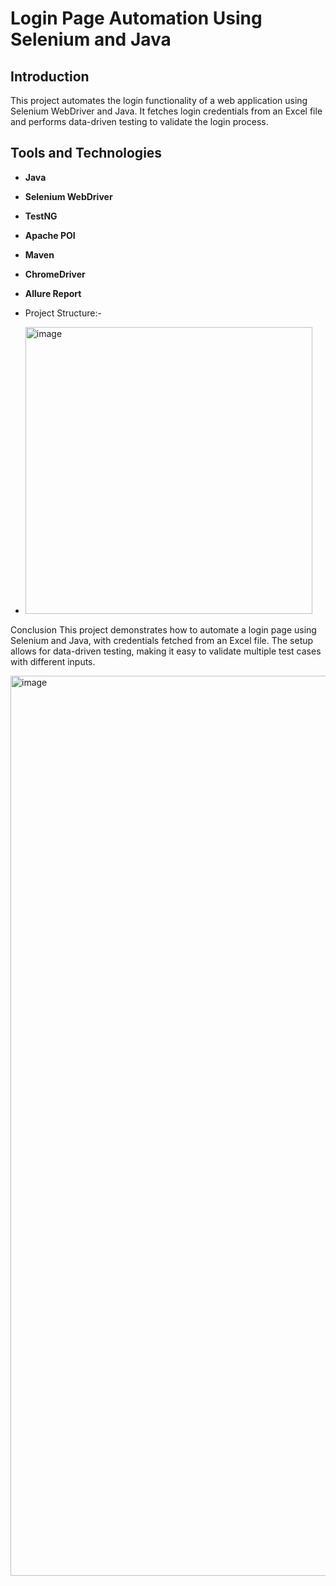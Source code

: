 # Login Page Automation Using Selenium and Java

## Introduction

This project automates the login functionality of a web application using Selenium WebDriver and Java. It fetches login credentials from an Excel file and performs data-driven testing to validate the login process.

## Tools and Technologies

- **Java**
- **Selenium WebDriver**
- **TestNG**
- **Apache POI**
- **Maven**
- **ChromeDriver**
- **Allure Report**

- Project Structure:-
- <img width="459" alt="image" src="https://github.com/Mayankjha1/Login-VWO-Automation/assets/81032702/3f206360-7732-45a0-962d-22a8a0b26ffb">


Conclusion
This project demonstrates how to automate a login page using Selenium and Java, with credentials fetched from an Excel file. The setup allows for data-driven testing, making it easy to validate multiple test cases with different inputs.

<img width="1440" alt="image" src="https://github.com/Mayankjha1/Login-VWO-Automation/assets/81032702/75da4da2-bc7e-4ca5-835a-8b4b15a53ba5">

